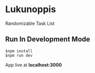 # Lukunoppis
Randomizable Task List

## Run In Development Mode
```
$npm install
$npm run dev
```
App live at **localhost:3000**

